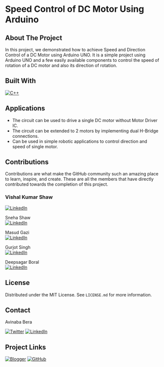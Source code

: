 <!-- TITLE -->

# Speed Control of DC Motor Using Arduino

<!-- ABOUT THE PROJECT -->

## About The Project

In this project, we demonstrated how to achieve Speed and Direction Control of a DC Motor using Arduino UNO. It is a simple project using Arduino UNO and a few easily available components to control the speed of rotation of a DC motor and also its direction of rotation.

<!-- BUILT WITH -->

## Built With

[![C++][c++-shield]][c++-url]

<!-- APPLICATIONS -->

## Applications

* The circuit can be used to drive a single DC motor without Motor Driver IC.
* The circuit can be extended to 2 motors by implementing dual H-Bridge connections.
* Can be used in simple robotic applications to control direction and speed of single motor.

<!-- CONTRIBUTIONS -->

## Contributions

Contributions are what make the GitHub community such an amazing place to learn, inspire, and create. These are all the members that have directly contributed towards the completion of this project.

### Vishal Kumar Shaw &emsp;
[![LinkedIn][linkedin-shield]][linkedin-url2]

Sneha Shaw<br>
[![LinkedIn][linkedin-shield]][linkedin-url3]

Masud Gazi<br>
[![LinkedIn][linkedin-shield]][linkedin-url4]

Gurjot Singh<br>
[![LinkedIn][linkedin-shield]][linkedin-url5]

Deepsagar Boral<br>
[![LinkedIn][linkedin-shield]][linkedin-url6]

<!-- LICENSE -->
## License

Distributed under the MIT License. See `LICENSE.md` for more information.

<!-- CONTACT -->

## Contact

Avinaba Bera

[![Twitter][twitter-shield]][twitter-url]
[![LinkedIn][linkedin-shield]][linkedin-url]

<!-- PROJECT LINKS -->

## Project Links

[![Blogger][blogger-shield]][blogger-url]
[![GitHub][github-shield]][github-url]

<!-- MARKDOWNS -->

[twitter-shield]: https://img.shields.io/badge/Twitter-%231DA1F2.svg?style=for-the-badge&logo=Twitter&logoColor=white
[twitter-url]: https://twitter.com/IainSchneider

[linkedin-shield]: https://img.shields.io/badge/linkedin-%230077B5.svg?style=for-the-badge&logo=linkedin&logoColor=white
[linkedin-url]: https://www.linkedin.com/in/avinaba-bera
[linkedin-url2]: https://www.linkedin.com/in/vishal-kumar-shaw-21a985192
[linkedin-url3]: https://www.linkedin.com/in/sneha-shaw-8972a5189
[linkedin-url4]: https://www.linkedin.com/in/masud-gazi-46123422a
[linkedin-url5]: https://www.linkedin.com/in/gurjot-singh-5bb1871b9
[linkedin-url6]: https://www.linkedin.com/in/deepsagar-boral-059713194

[blogger-shield]: https://img.shields.io/badge/Blogger-FF5722?style=for-the-badge&logo=blogger&logoColor=white
[blogger-url]: https://uemkprojects2023.blogspot.com/2022/08/speed-control-of-dc-motor-uemk.html

[github-shield]: https://img.shields.io/badge/github-%23121011.svg?style=for-the-badge&logo=github&logoColor=white
[github-url]: https://github.com/avimax37/Speed-Direction-Control-DC-Motor-Arduino

[c++-shield]: https://img.shields.io/badge/c++-%2300599C.svg?style=for-the-badge&logo=c%2B%2B&logoColor=white
[c++-url]: https://m.cplusplus.com
